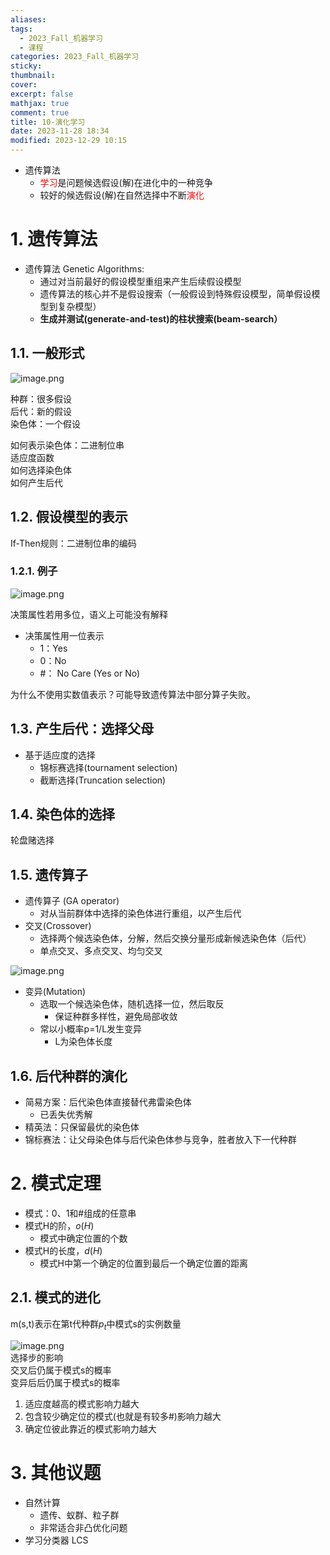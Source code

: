 ```yaml
---
aliases: 
tags:
  - 2023_Fall_机器学习
  - 课程
categories: 2023_Fall_机器学习
sticky:
thumbnail:
cover: 
excerpt: false
mathjax: true
comment: true
title: 10-演化学习
date: 2023-11-28 18:34
modified: 2023-12-29 10:15
---
```

- 遗传算法
	- <font color="#ff0000">学习</font>是问题候选假设(解)在进化中的一种竞争
	- 较好的候选假设(解)在自然选择中不断<font color="#ff0000">演化</font>

# 1. 遗传算法

- 遗传算法 Genetic Algorithms:
	- 通过对当前最好的假设模型重组来产生后续假设模型
	- 遗传算法的核心并不是假设搜索（一般假设到特殊假设模型，简单假设模型到复杂模型）
	- **生成并测试(generate-and-test)的柱状搜索(beam-search）**

## 1.1. 一般形式

![image.png](https://chillcharlie-img.oss-cn-hangzhou.aliyuncs.com/image%2F2023%2F12%2F05%2F19-03-06-09213306401c8b24a6a01675cf5706c7-20231205190304-c0b0f7.png)

种群：很多假设  
后代：新的假设  
染色体：一个假设

如何表示染色体：二进制位串  
适应度函数  
如何选择染色体  
如何产生后代

## 1.2. 假设模型的表示

If-Then规则：二进制位串的编码

### 1.2.1. 例子

![image.png](https://chillcharlie-img.oss-cn-hangzhou.aliyuncs.com/image%2F2023%2F12%2F05%2F19-14-15-263bfbb24bc326dae3684026559612bf-20231205191414-1ffde3.png)

决策属性若用多位，语义上可能没有解释

- 决策属性用一位表示
	- 1：Yes
	- 0：No
	- \#： No Care (Yes or No)

为什么不使用实数值表示？可能导致遗传算法中部分算子失败。

## 1.3. 产生后代：选择父母

- 基于适应度的选择
	- 锦标赛选择(tournament selection)
	- 截断选择(Truncation selection)

## 1.4. 染色体的选择

轮盘赌选择

## 1.5. 遗传算子

- 遗传算子 (GA operator)
	- 对从当前群体中选择的染色体进行重组，以产生后代
- 交叉(Crossover)
	- 选择两个候选染色体，分解，然后交换分量形成新候选染色体（后代）
	- 单点交叉、多点交叉、均匀交叉

![image.png](https://chillcharlie-img.oss-cn-hangzhou.aliyuncs.com/image%2F2023%2F12%2F05%2F19-50-10-adbc10d164a4a11e2b66bccddc08465a-20231205195009-c68600.png)

- 变异(Mutation)
	- 选取一个候选染色体，随机选择一位，然后取反
		- 保证种群多样性，避免局部收敛
	- 常以小概率p=1/L发生变异
		- L为染色体长度

## 1.6. 后代种群的演化

- 简易方案：后代染色体直接替代弗雷染色体
	- 已丢失优秀解
- 精英法：只保留最优的染色体
- 锦标赛法：让父母染色体与后代染色体参与竞争，胜者放入下一代种群

# 2. 模式定理

- 模式：0、1和\#组成的任意串
- 模式H的阶，$o(H)$
	- 模式中确定位置的个数
- 模式H的长度，$d(H)$
	- 模式H中第一个确定的位置到最后一个确定位置的距离

## 2.1. 模式的进化

m(s,t)表示在第t代种群$p_{t}$中模式s的实例数量

![image.png](https://chillcharlie-img.oss-cn-hangzhou.aliyuncs.com/image%2F2023%2F12%2F05%2F20-17-30-eda6b7c77a9c4cd854293e0566d01f0c-20231205201729-82a67f.png)  
选择步的影响  
交叉后仍属于模式s的概率  
变异后后仍属于模式s的概率

1. 适应度越高的模式影响力越大 
2. 包含较少确定位的模式(也就是有较多#)影响力越大
3. 确定位彼此靠近的模式影响力越大

# 3. 其他议题

- 自然计算
	- 遗传、蚁群、粒子群
	- 非常适合非凸优化问题
- 学习分类器 LCS

